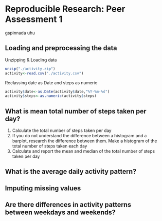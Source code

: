 # Reproducible Research: Peer Assessment 1
gspinnada uhu  


## Loading and preprocessing the data
Unzipping & Loading data

```r
unzip("./activity.zip")
activity<-read.csv("./activity.csv")
```
Reclassing date as Date and steps as numeric

```r
activity$date<-as.Date(activity$date,"%Y-%m-%d")
activity$steps<-as.numeric(activity$steps)
```


## What is mean total number of steps taken per day?
1. Calculate the total number of steps taken per day
2. If you do not understand the difference between a histogram and a barplot, research the difference between them. Make a histogram of the total number of steps taken each day
3. Calculate and report the mean and median of the total number of steps taken per day



## What is the average daily activity pattern?



## Imputing missing values



## Are there differences in activity patterns between weekdays and weekends?
